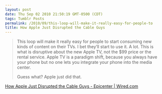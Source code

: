 ```yaml
---
layout: post
date: Thu Sep 02 2010 21:50:19 GMT-0500 (CDT)
tags: Tumblr Posts
permalink: /2010/09/this-loop-will-make-it-really-easy-for-people-to
title: How Apple Just Disrupted the Cable Guys
---
```


> This loop will make it really easy for people to start consuming new kinds of content on their TVs. I bet they’ll start to use it. A lot. This is what is disruptive about the new Apple TV, not the $99 price or the rental service. Apple TV is a paradigm shift, because you always have your phone but no one lets you integrate your phone into the media center.
> 
> Guess what? Apple just did that.

[How Apple Just Disrupted the Cable Guys - Epicenter | Wired.com](http://www.wired.com/epicenter/2010/09/how-apple-just-disrupted-the-cable-guys/?utm_source=feedburner&utm_medium=feed&utm_campaign=Feed%3A+wired%2Findex+%28Wired%3A+Index+3+%28Top+Stories+2%29%29&utm_content=Google+Reader)
